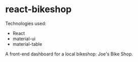# react-bikeshop

Technologies used:
* React
* material-ui
* material-table

A front-end dashboard for a local bikeshop: Joe's Bike Shop.
